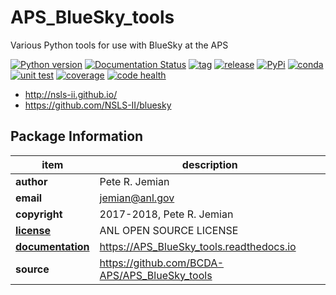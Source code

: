 # APS_BlueSky_tools

Various Python tools for use with BlueSky at the APS

[![Python version](https://img.shields.io/pypi/pyversions/APS_BlueSky_tools.svg)](https://pypi.python.org/pypi/APS_BlueSky_tools)
[![Documentation Status](https://readthedocs.org/projects/aps-bluesky-tools/badge/?version=latest)](http://aps-bluesky-tools.readthedocs.io/en/latest/?badge=latest)
[![tag](https://img.shields.io/github/tag/BCDA-APS/APS_BlueSky_tools.svg)](https://github.com/BCDA-APS/APS_BlueSky_tools/tags)
[![release](https://img.shields.io/github/release/BCDA-APS/APS_BlueSky_tools.svg)](https://github.com/BCDA-APS/APS_BlueSky_tools/releases)
[![PyPi](https://img.shields.io/pypi/v/APS_BlueSky_tools.svg)](https://pypi.python.org/pypi/APS_BlueSky_tools)
[![conda](https://anaconda.org/prjemian/APS_BlueSky_tools/badges/version.svg)](https://anaconda.org/prjemian/APS_BlueSky_tools)
[![unit test](https://travis-ci.org/BCDA-APS/APS_BlueSky_tools.svg?branch=master)](https://travis-ci.org/BCDA-APS/APS_BlueSky_tools)
[![coverage](https://coveralls.io/repos/github/BCDA-APS/APS_BlueSky_tools/badge.svg?branch=master)](https://coveralls.io/github/BCDA-APS/APS_BlueSky_tools?branch=master)
[![code health](https://landscape.io/github/BCDA-APS/APS_BlueSky_tools/master/landscape.svg?style=plastic)](https://landscape.io/github/BCDA-APS/APS_BlueSky_tools/master)

* http://nsls-ii.github.io/
* https://github.com/NSLS-II/bluesky

## Package Information

item              | description
------------------|--------------------------------
**author**        | Pete R. Jemian
**email**         | jemian@anl.gov
**copyright**     | 2017-2018, Pete R. Jemian
[**license**](APS_BlueSky_tools/LICENSE) | ANL OPEN SOURCE LICENSE
[**documentation**](https://APS_BlueSky_tools.readthedocs.io) | https://APS_BlueSky_tools.readthedocs.io
**source**        | https://github.com/BCDA-APS/APS_BlueSky_tools


